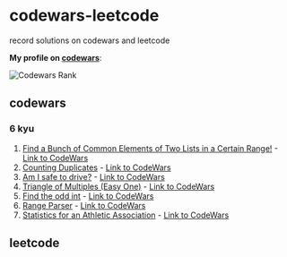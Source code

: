 # codewars-leetcode

record solutions on codewars and leetcode

**My profile on [codewars](https://www.codewars.com/users/zhongxia2019)**:

![Codewars Rank](https://www.codewars.com/users/zhongxia2019/badges/large)

## codewars

### 6 kyu

1. [Find a Bunch of Common Elements of Two Lists in a Certain Range!](https://github.com/zhongxia2019/codewars-leetcode/blob/main/codewars/6kyu/find_arr.py) - [Link to CodeWars](https://www.codewars.com/kata/58161c5ac7e37d17fc00002f)
2. [Counting Duplicates](https://github.com/zhongxia2019/codewars-leetcode/blob/main/codewars/6kyu/duplicate_count.py) - [Link to CodeWars](https://www.codewars.com/kata/54bf1c2cd5b56cc47f0007a1)
3. [Am I safe to drive?](https://github.com/zhongxia2019/codewars-leetcode/blob/main/codewars/6kyu/drive.py) - [Link to CodeWars](https://www.codewars.com/kata/58ce88427e6c3f41c2000087)
4. [Triangle of Multiples (Easy One)](https://github.com/zhongxia2019/codewars-leetcode/blob/main/codewars/6kyu/mult_triangle.py) - [Link to CodeWars](https://www.codewars.com/kata/58ecc0a8342ee5e920000115)
5. [Find the odd int](https://github.com/zhongxia2019/codewars-leetcode/blob/main/codewars/6kyu/find_it.py) - [Link to CodeWars](https://www.codewars.com/kata/54da5a58ea159efa38000836)
6. [Range Parser](https://github.com/zhongxia2019/codewars-leetcode/blob/main/codewars/6kyu/range_parser.py) - [Link to CodeWars](https://www.codewars.com/kata/57d307fb9d84633c5100007a)
7. [Statistics for an Athletic Association](https://github.com/zhongxia2019/codewars-leetcode/blob/main/codewars/6kyu/stat.py) - [Link to CodeWars](https://www.codewars.com/kata/55b3425df71c1201a800009c)

## leetcode